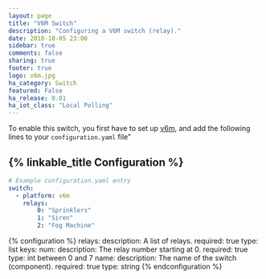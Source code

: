 ```yaml
---
layout: page
title: "V6M Switch"
description: "Configuring a V6M switch (relay)."
date: 2018-10-05 23:00
sidebar: true
comments: false
sharing: true
footer: true
logo: v6m.jpg
ha_category: Switch 
featured: False
ha_release: 0.01
ha_iot_class: "Local Polling"
---
```


To enable this switch, you first have to set up [v6m](/components/v6m/), and add the following lines to your `configuration.yaml` file"

## {% linkable_title Configuration %}

``` yaml
# Example configuration.yaml entry
switch:
  - platform: v6m
    relays:
        0: "Sprinklers"
        1: "Siren"
        2: "Fog Machine"
```

{% configuration %}
relays:
  description: A list of relays.
  required: true
  type: list 
  keys:
    num:
      description: The relay number starting at 0.
      required: true
      type: int between 0 and 7
    name:
      description: The name of the switch (component).
      required: true
      type: string
{% endconfiguration %}
